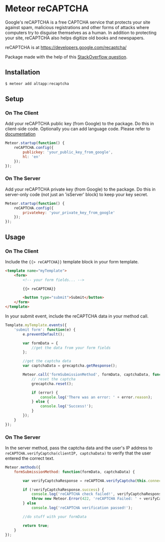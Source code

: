 # Meteor reCAPTCHA
Google's reCAPTCHA is a free CAPTCHA service that protects your site against spam, malicious registrations and other forms of attacks where computers try to disguise themselves as a human. In addition to protecting your site, reCAPTCHA also helps digitize old books and newspapers.

reCAPTCHA is at https://developers.google.com/recaptcha/

Package made with the help of this [StackOverflow question](http://stackoverflow.com/questions/22253196/working-example-of-recaptcha-in-meteor).

## Installation

``` sh
$ meteor add altapp:recaptcha
```

## Setup

### On The Client

Add your reCAPTCHA public key (from Google) to the package. Do this in client-side code.
Optionally you can add language code. Please refer to [documentation](https://developers.google.com/recaptcha/docs/language) 

``` javascript
Meteor.startup(function() {
    reCAPTCHA.config({
        publickey: 'your_public_key_from_google',
        hl: 'en'
    });
});
```

### On The Server

Add your reCAPTCHA private key (from Google) to the package. Do this in server-only code (not just an 'isServer' block) to keep your key secret.

``` javascript
Meteor.startup(function() {
    reCAPTCHA.config({
        privatekey: 'your_private_key_from_google'
    });
});
```

## Usage

### On The Client

Include the `{{> reCAPTCHA}}` template block in your form template.

``` html
<template name="myTemplate">
    <form>
    	<!-- your form fields... -->

    	{{> reCAPTCHA}}

    	<button type="submit">Submit</button>
    </form>
</template>
```

In your submit event, include the reCAPTCHA data in your method call.

``` javascript
Template.myTemplate.events({
    'submit form': function(e) {
        e.preventDefault();

        var formData = {
            //get the data from your form fields
        };

        //get the captcha data
        var captchaData = grecaptcha.getResponse();

        Meteor.call('formSubmissionMethod', formData, captchaData, function(error, result) {
            // reset the captcha
            grecaptcha.reset();

            if (error) {
                console.log('There was an error: ' + error.reason);
            } else {
                console.log('Success!');
            }
        });
    }
});
```

### On The Server

In the server method, pass the captcha data and the user's IP address to `reCAPTCHA.verifyCaptcha(clientIP, captchaData)` to verify that the user entered the correct text.

``` javascript
Meteor.methods({
    formSubmissionMethod: function(formData, captchaData) {

        var verifyCaptchaResponse = reCAPTCHA.verifyCaptcha(this.connection.clientAddress, captchaData);

        if (!verifyCaptchaResponse.success) {
            console.log('reCAPTCHA check failed!', verifyCaptchaResponse);
            throw new Meteor.Error(422, 'reCAPTCHA Failed: ' + verifyCaptchaResponse.error);
        } else
            console.log('reCAPTCHA verification passed!');

        //do stuff with your formData

        return true;
    }
});
```
